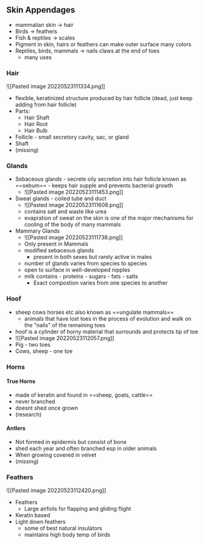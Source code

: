## Skin Appendages
- mammalian skin -> hair
- Birds -> feathers
- Fish & reptiles -> scales
- Pigment in skin, hairs or feathers can make outer surface many colors
- Reptiles, birds, mammals -> nails claws at the end of toes
	- many uses

### Hair
![[Pasted image 20220523111334.png]]
- flexible, keratinized structure produced by hair follicle (dead, just keep adding from hair follicle)
- Parts:
	- Hair Shaft
	- Hair Root
	- Hair Bulb
- Follicle - small secretory cavity, sac, or gland
- Shaft 
- (missing)

### Glands
- Sebaceous glands - secrete oily secretion into hair follicle known as ==sebum== - keeps hair supple and prevents bacterial growth
	- ![[Pasted image 20220523111453.png]]
- Sweat glands - coiled tube and duct
	- ![[Pasted image 20220523111608.png]]
	- contains salt and waste like urea
	- evapration of sweat on the skin is one of the major mechanisms for cooling of the body of many mammals
- Mammary Glands
	- ![[Pasted image 20220523111738.png]]
	- Only present in Mammals
	- modified sebaceous glands 
		- present in both sexes but rarely active in males
	- number of glands varies from species to species
	- open to surface in well-developed nipples
	- milk contains
			- proteins
			- sugars
			- fats
			- salts
		- Exact compostion varies from one species to another

### Hoof
- sheep cows horses etc also known as ==ungulate mammals==
	- animals that have lost toes in the process of evolution and walk on the "nails" of the remaining toes
- hoof is a cylinder of horny material that surrounds and protects tip of toe
- ![[Pasted image 20220523112057.png]]
- Pig - two toes
- Cows, sheep - one toe

### Horns
#### True Horns
- made of keratin and found in ==sheep, goats, cattle==
- never branched
- doesnt shed once grown
- (research)

#### Antlers
- Not formed in epidermis but consist of bone
- shed each year and often branched esp in older animals
- When growing covered in velvet 
- (missing)

### Feathers
![[Pasted image 20220523112420.png]]
- Feathers
	- Large airfoils for flapping and gliding flight
- Keratin based
- Light down feathers
	- some of best natural insulators
	- maintains high body temp of birds

